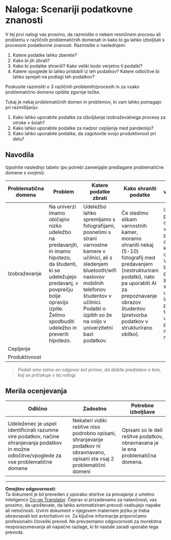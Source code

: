 <!--
CO_OP_TRANSLATOR_METADATA:
{
  "original_hash": "a8f79b9c0484c35b4f26e8aec7fc4d56",
  "translation_date": "2025-08-30T19:33:33+00:00",
  "source_file": "1-Introduction/01-defining-data-science/solution/assignment.md",
  "language_code": "sl"
}
-->
# Naloga: Scenariji podatkovne znanosti

V tej prvi nalogi vas prosimo, da razmislite o nekem resničnem procesu ali problemu v različnih problematičnih domenah in kako bi ga lahko izboljšali s procesom podatkovne znanosti. Razmislite o naslednjem:

1. Katere podatke lahko zberete?
1. Kako bi jih zbrali?
1. Kako bi podatke shranili? Kako veliki bodo verjetno ti podatki?
1. Katere vpoglede bi lahko pridobili iz teh podatkov? Katere odločitve bi lahko sprejeli na podlagi teh podatkov?

Poskusite razmisliti o 3 različnih problemih/procesih in za vsako problematično domeno opišite zgornje točke.

Tukaj je nekaj problematičnih domen in problemov, ki vam lahko pomagajo pri razmišljanju:

1. Kako lahko uporabite podatke za izboljšanje izobraževalnega procesa za otroke v šolah?
1. Kako lahko uporabite podatke za nadzor cepljenja med pandemijo?
1. Kako lahko uporabite podatke, da zagotovite svojo produktivnost pri delu?

## Navodila

Izpolnite naslednjo tabelo (po potrebi zamenjajte predlagane problematične domene s svojimi):

| Problematična domena | Problem | Katere podatke zbrati | Kako shraniti podatke | Katere vpoglede/odločitve lahko sprejmemo | 
|-----------------------|---------|-----------------------|-----------------------|-------------------------------------------|
| Izobraževanje | Na univerzi imamo običajno nizko udeležbo na predavanjih, in imamo hipotezo, da študenti, ki se udeležujejo predavanj, v povprečju bolje opravijo izpite. Želimo spodbuditi udeležbo in preveriti hipotezo. | Udeležbo lahko spremljamo s fotografijami, posnetimi s strani varnostne kamere v učilnici, ali s sledenjem bluetooth/wifi naslovov mobilnih telefonov študentov v učilnici. Podatki o izpitih so že na voljo v univerzitetni bazi podatkov. | Če sledimo slikam varnostnih kamer, moramo shraniti nekaj (5-10) fotografij med predavanjem (nestrukturirani podatki), nato pa uporabiti AI za prepoznavanje obrazov študentov (pretvorba podatkov v strukturirano obliko). | Izračunamo lahko povprečne podatke o udeležbi za vsakega študenta in preverimo, ali obstaja kakšna korelacija z ocenami na izpitih. Več o korelaciji bomo govorili v poglavju [verjetnost in statistika](../../04-stats-and-probability/README.md). Za spodbujanje udeležbe študentov lahko na šolskem portalu objavimo tedensko oceno udeležbe in podelimo nagrade med tistimi z najvišjo udeležbo. |
| Cepljenje | | | | |
| Produktivnost | | | | |

> *Podali smo samo en odgovor kot primer, da dobite predstavo o tem, kaj se pričakuje v tej nalogi.*

## Merila ocenjevanja

Odlično | Zadostno | Potrebne izboljšave
--- | --- | -- |
Udeleženec je uspel identificirati razumne vire podatkov, načine shranjevanja podatkov in možne odločitve/vpoglede za vse problematične domene | Nekateri vidiki rešitve niso podrobno opisani, shranjevanje podatkov ni obravnavano, opisani sta vsaj 2 problematični domeni | Opisani so le deli rešitve podatkov, obravnavana je le ena problematična domena.

---

**Omejitev odgovornosti**:  
Ta dokument je bil preveden z uporabo storitve za prevajanje z umetno inteligenco [Co-op Translator](https://github.com/Azure/co-op-translator). Čeprav si prizadevamo za natančnost, vas prosimo, da upoštevate, da lahko avtomatizirani prevodi vsebujejo napake ali netočnosti. Izvirni dokument v njegovem maternem jeziku je treba obravnavati kot avtoritativni vir. Za ključne informacije priporočamo profesionalni človeški prevod. Ne prevzemamo odgovornosti za morebitna nesporazumevanja ali napačne razlage, ki bi nastale zaradi uporabe tega prevoda.
